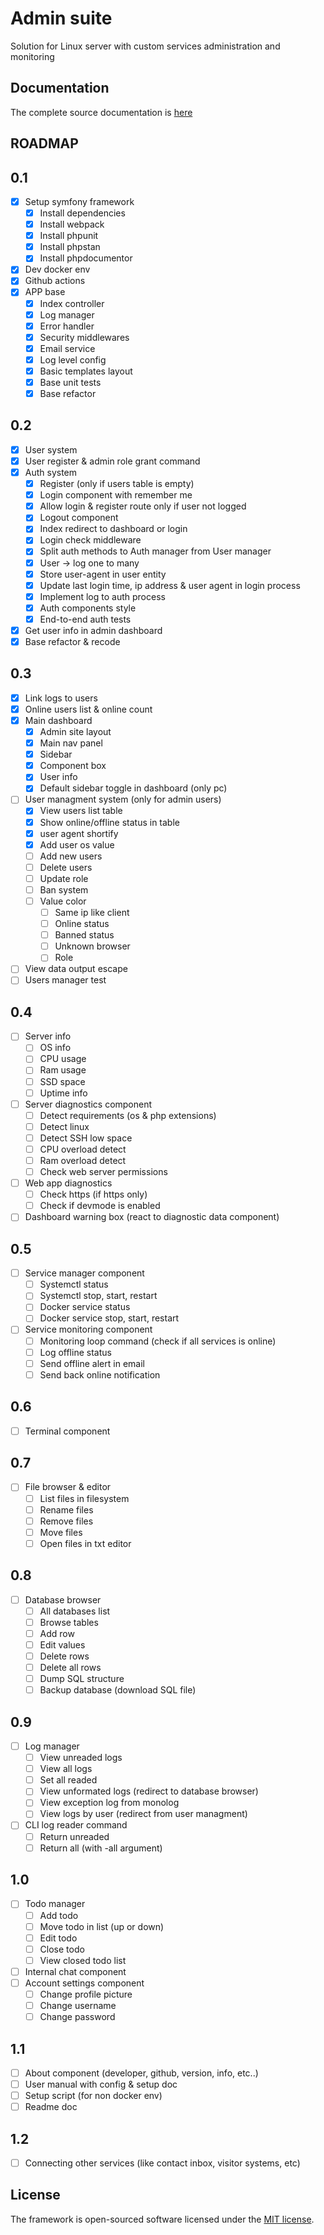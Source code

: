 # Admin suite
Solution for Linux server with custom services administration and monitoring

## Documentation
The complete source documentation is [here](https://lordbecvold.github.io/admin-suite/)

## ROADMAP
## 0.1
- [X] Setup symfony framework
    - [X] Install dependencies
    - [X] Install webpack
    - [X] Install phpunit
    - [X] Install phpstan
    - [X] Install phpdocumentor
- [X] Dev docker env
- [X] Github actions
- [X] APP base
    - [X] Index controller
    - [X] Log manager
    - [X] Error handler
    - [X] Security middlewares
    - [X] Email service
    - [X] Log level config
    - [X] Basic templates layout
    - [X] Base unit tests
    - [X] Base refactor

## 0.2
- [X] User system
- [X] User register & admin role grant command
- [X] Auth system
    - [X] Register (only if users table is empty)
    - [X] Login component with remember me
    - [X] Allow login & register route only if user not logged
    - [X] Logout component
    - [X] Index redirect to dashboard or login
    - [X] Login check middleware
    - [X] Split auth methods to Auth manager from User manager
    - [X] User -> log one to many
    - [X] Store user-agent in user entity
    - [X] Update last login time, ip address & user agent in login process
    - [X] Implement log to auth process
    - [X] Auth components style
    - [X] End-to-end auth tests
- [X] Get user info in admin dashboard
- [X] Base refactor & recode

## 0.3
- [X] Link logs to users
- [X] Online users list & online count
- [X] Main dashboard
    - [X] Admin site layout
    - [X] Main nav panel
    - [X] Sidebar
    - [X] Component box
    - [X] User info
    - [X] Default sidebar toggle in dashboard (only pc)
- [ ] User managment system (only for admin users)
    - [X] View users list table
    - [X] Show online/offline status in table
    - [X] user agent shortify
    - [X] Add user os value
    - [ ] Add new users
    - [ ] Delete users
    - [ ] Update role
    - [ ] Ban system
    - [ ] Value color
        - [ ] Same ip like client
        - [ ] Online status
        - [ ] Banned status
        - [ ] Unknown browser
        - [ ] Role
- [ ] View data output escape
- [ ] Users manager test

## 0.4
- [ ] Server info
    - [ ] OS info
    - [ ] CPU usage
    - [ ] Ram usage
    - [ ] SSD space
    - [ ] Uptime info
- [ ] Server diagnostics component
    - [ ] Detect requirements (os & php extensions)
    - [ ] Detect linux
    - [ ] Detect SSH low space
    - [ ] CPU overload detect
    - [ ] Ram overload detect
    - [ ] Check web server permissions
- [ ] Web app diagnostics
    - [ ] Check https (if https only)
    - [ ] Check if devmode is enabled
- [ ] Dashboard warning box (react to diagnostic data component)

## 0.5
- [ ] Service manager component
    - [ ] Systemctl status
    - [ ] Systemctl stop, start, restart
    - [ ] Docker service status
    - [ ] Docker service stop, start, restart
- [ ] Service monitoring component
    - [ ] Monitoring loop command (check if all services is online)
    - [ ] Log offline status
    - [ ] Send offline alert in email
    - [ ] Send back online notification

## 0.6
- [ ] Terminal component

## 0.7
- [ ] File browser & editor
    - [ ] List files in filesystem
    - [ ] Rename files
    - [ ] Remove files
    - [ ] Move files
    - [ ] Open files in txt editor

## 0.8
- [ ] Database browser
    - [ ] All databases list
    - [ ] Browse tables
    - [ ] Add row
    - [ ] Edit values
    - [ ] Delete rows
    - [ ] Delete all rows
    - [ ] Dump SQL structure
    - [ ] Backup database (download SQL file)

## 0.9
- [ ] Log manager
    - [ ] View unreaded logs
    - [ ] View all logs 
    - [ ] Set all readed
    - [ ] View unformated logs (redirect to database browser)
    - [ ] View exception log from monolog
    - [ ] View logs by user (redirect from user managment)
- [ ] CLI log reader command
    - [ ] Return unreaded
    - [ ] Return all (with -all argument)

## 1.0
- [ ] Todo manager
    - [ ] Add todo
    - [ ] Move todo in list (up or down)
    - [ ] Edit todo
    - [ ] Close todo
    - [ ] View closed todo list
- [ ] Internal chat component
- [ ] Account settings component
    - [ ] Change profile picture
    - [ ] Change username
    - [ ] Change password

## 1.1
- [ ] About component (developer, github, version, info, etc..)
- [ ] User manual with config & setup doc
- [ ] Setup script (for non docker env)
- [ ] Readme doc

## 1.2
- [ ] Connecting other services (like contact inbox, visitor systems, etc)

## License
The framework is open-sourced software licensed under the [MIT license](https://opensource.org/licenses/MIT).
